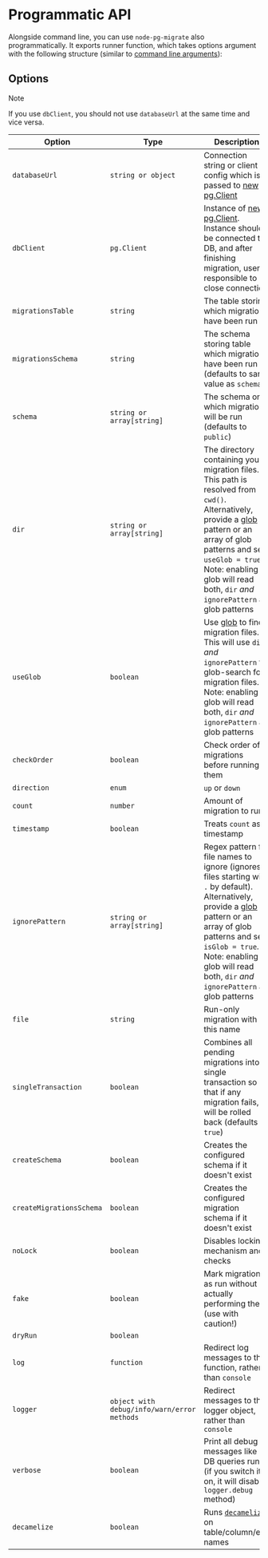 # Programmatic API

Alongside command line, you can use `node-pg-migrate` also programmatically. It exports runner function,
which takes options argument with the following structure (similar to [command line arguments](cli.md#configuration)):

## Options

> [!NOTE]
> If you use `dbClient`, you should not use `databaseUrl` at the same time and vice versa.

| Option                   | Type                                        | Description                                                                                                                                                                                                                                                                                             |
| ------------------------ | ------------------------------------------- | ------------------------------------------------------------------------------------------------------------------------------------------------------------------------------------------------------------------------------------------------------------------------------------------------------- |
| `databaseUrl`            | `string or object`                          | Connection string or client config which is passed to [new pg.Client](https://node-postgres.com/api/client#constructor)                                                                                                                                                                                 |
| `dbClient`               | `pg.Client`                                 | Instance of [new pg.Client](https://node-postgres.com/api/client). Instance should be connected to DB, and after finishing migration, user is responsible to close connection                                                                                                                           |
| `migrationsTable`        | `string`                                    | The table storing which migrations have been run                                                                                                                                                                                                                                                        |
| `migrationsSchema`       | `string`                                    | The schema storing table which migrations have been run (defaults to same value as `schema`)                                                                                                                                                                                                            |
| `schema`                 | `string or array[string]`                   | The schema on which migration will be run (defaults to `public`)                                                                                                                                                                                                                                        |
| `dir`                    | `string or array[string]`                   | The directory containing your migration files. This path is resolved from `cwd()`. Alternatively, provide a [glob](https://www.npmjs.com/package/glob) pattern or an array of glob patterns and set `useGlob = true`. Note: enabling glob will read both, `dir` _and_ `ignorePattern` as glob patterns  |
| `useGlob`                | `boolean`                                   | Use [glob](https://www.npmjs.com/package/glob) to find migration files. This will use `dir` _and_ `ignorePattern` to glob-search for migration files. Note: enabling glob will read both, `dir` _and_ `ignorePattern` as glob patterns                                                                  |
| `checkOrder`             | `boolean`                                   | Check order of migrations before running them                                                                                                                                                                                                                                                           |
| `direction`              | `enum`                                      | `up` or `down`                                                                                                                                                                                                                                                                                          |
| `count`                  | `number`                                    | Amount of migration to run                                                                                                                                                                                                                                                                              |
| `timestamp`              | `boolean`                                   | Treats `count` as timestamp                                                                                                                                                                                                                                                                             |
| `ignorePattern`          | `string or array[string]`                   | Regex pattern for file names to ignore (ignores files starting with `.` by default). Alternatively, provide a [glob](https://www.npmjs.com/package/glob) pattern or an array of glob patterns and set `isGlob = true`. Note: enabling glob will read both, `dir` _and_ `ignorePattern` as glob patterns |
| `file`                   | `string`                                    | Run-only migration with this name                                                                                                                                                                                                                                                                       |
| `singleTransaction`      | `boolean`                                   | Combines all pending migrations into a single transaction so that if any migration fails, all will be rolled back (defaults to `true`)                                                                                                                                                                  |
| `createSchema`           | `boolean`                                   | Creates the configured schema if it doesn't exist                                                                                                                                                                                                                                                       |
| `createMigrationsSchema` | `boolean`                                   | Creates the configured migration schema if it doesn't exist                                                                                                                                                                                                                                             |
| `noLock`                 | `boolean`                                   | Disables locking mechanism and checks                                                                                                                                                                                                                                                                   |
| `fake`                   | `boolean`                                   | Mark migrations as run without actually performing them (use with caution!)                                                                                                                                                                                                                             |
| `dryRun`                 | `boolean`                                   |                                                                                                                                                                                                                                                                                                         |
| `log`                    | `function`                                  | Redirect log messages to this function, rather than `console`                                                                                                                                                                                                                                           |
| `logger`                 | `object with debug/info/warn/error methods` | Redirect messages to this logger object, rather than `console`                                                                                                                                                                                                                                          |
| `verbose`                | `boolean`                                   | Print all debug messages like DB queries run (if you switch it on, it will disable `logger.debug` method)                                                                                                                                                                                               |
| `decamelize`             | `boolean`                                   | Runs [`decamelize`](https://github.com/salsita/node-pg-migrate/blob/main/src/utils/decamelize.ts) on table/column/etc. names                                                                                                                                                                            |
